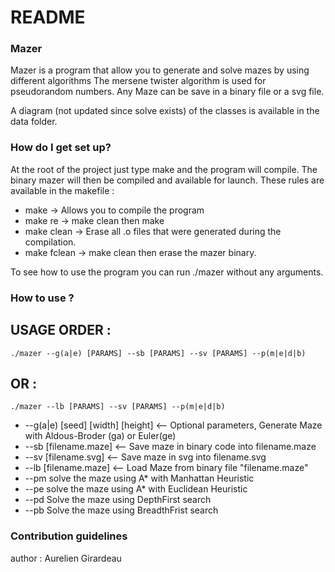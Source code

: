 # README #

### Mazer ###

Mazer is a program that allow you to generate and solve mazes by using different algorithms
The mersene twister algorithm is used for pseudorandom numbers.
Any Maze can be save in a binary file or a svg file.

A diagram (not updated since solve exists) of the classes is available in the data folder.

### How do I get set up? ###

At the root of the project just type make and the program will compile.
The binary mazer will then be compiled and available for launch.
These rules are available in the makefile :

* make
-> Allows you to compile the program
* make re
-> make clean then make
* make clean
-> Erase all .o files that were generated during the compilation.
* make fclean
-> make clean then erase the mazer binary.

To see how to use the program you can run ./mazer without any arguments.

### How to use ? ###

## USAGE ORDER : ##

    ./mazer --g(a|e) [PARAMS] --sb [PARAMS] --sv [PARAMS] --p(m|e|d|b)

## OR : ##

    ./mazer --lb [PARAMS] --sv [PARAMS] --p(m|e|d|b)

* --g(a|e) [seed] [width] [height] <-- Optional parameters, Generate Maze with Aldous-Broder (ga) or Euler(ge)
* --sb [filename.maze] <-- Save maze in binary code into filename.maze
* --sv [filename.svg] <-- Save maze in svg into filename.svg
* --lb [filename.maze] <-- Load Maze from binary file "filename.maze"
* --pm solve the maze using A* with Manhattan Heuristic
* --pe solve the maze using A* with Euclidean Heuristic
* --pd Solve the maze using DepthFirst search
* --pb Solve the maze using BreadthFrist search

### Contribution guidelines ###

author : Aurelien Girardeau
